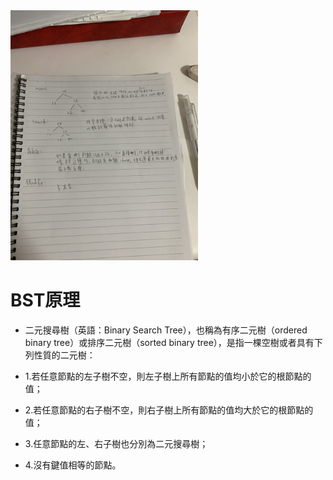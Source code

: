 <img src='https://github.com/LPT0423/LPT/blob/master/image/S__14974978.jpg' height=400 weight =400>


# BST原理
* 二元搜尋樹（英語：Binary Search Tree），也稱為有序二元樹（ordered binary tree）或排序二元樹（sorted binary tree），是指一棵空樹或者具有下列性質的二元樹：

* 1.若任意節點的左子樹不空，則左子樹上所有節點的值均小於它的根節點的值；
* 2.若任意節點的右子樹不空，則右子樹上所有節點的值均大於它的根節點的值；
* 3.任意節點的左、右子樹也分別為二元搜尋樹；
* 4.沒有鍵值相等的節點。
